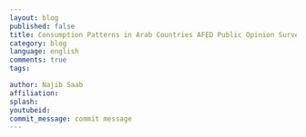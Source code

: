 ```yaml
---
layout: blog
published: false
title: Consumption Patterns in Arab Countries AFED Public Opinion Survey
category: blog
language: english
comments: true
tags: 

author: Najib Saab
affiliation: 
splash: 
youtubeid: 
commit_message: commit message
---
```


